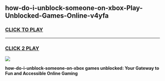 
## how-do-i-unblock-someone-on-xbox-Play-Unblocked-Games-Online-v4yfa
<h3>
<a href="https://premium76.site?title=how-do-i-unblock-someone-on-xbox&ref=25A">CLICK TO PLAY</a></h3>
<hr>

<h3>
<a href="https://premium76.site?title=how-do-i-unblock-someone-on-xbox&ref=25A">CLICK 2 PLAY</a>
  
</h3>

<a href="https://premium76.site?title=how-do-i-unblock-someone-on-xbox&ref=25A"><img src="https://clearcache.store/games.png"></a>


**how-do-i-unblock-someone-on-xbox games unblocked: Your Gateway to Fun and Accessible Online Gaming**
